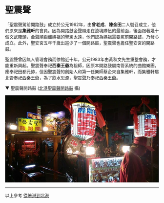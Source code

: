 # 聖震聲

「聖震聲駕前開路鼓」成立於公元1962年，由**曾老成**、**陳金田**二人號召成立，他們原來是**集雅軒**的會員。因為開路鼓金聲順走在遶境隊伍的最前面，後面跟著幾十個文武陣頭，金聲順距離媽祖的聖駕太遠，他們認為媽祖需要駕前開路鼓，乃發心成立。此外，聖安宮五年千歲出巡少了一個開路鼓，聖震聲也擔任聖安宮的開路鼓。

聖震聲曾因無人管理會務而停館近十年，公元1983年由黃秋文先生重整會務，才能重新興起。聖震聲奉祀**西秦王爺**為祖師，因原本開路鼓屬南管系統的曲館樂團，應奉祀田都元帥，但因聖震聲的創始人和第一任樂師蔡企來自集雅軒，而集雅軒屬北管奉祀西秦王爺，為了飲水思源，聖震聲乃奉祀西秦王爺。

▼ 聖震聲開路鼓 ([北港聖震聲開路鼓](https://www.facebook.com/BeiGangShengZhenShengKaiLuGu) 攝)

![](img/11044571_851669938238151_7798653641568984259_n.jpg)

---

以上參考 [從笨港到北港](http://www.cuy.ylc.edu.tw/~cuy14/eBook/ch3-4.htm)


